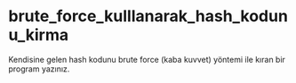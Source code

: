 # brute_force_kulllanarak_hash_kodunu_kirma
Kendisine gelen hash kodunu brute force (kaba kuvvet) yöntemi ile kıran bir program  yazınız.  
